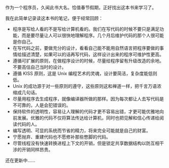 作为一个程序员，久闻此书大名。恰值春节假期，正好找出这本书来学习了。

我在此简单记录读这本书的笔记，便于经常回顾：

-   程序是写给人看的不是写给计算机看的。我们在写代码的时候不要只是满足功能，而是要尽量让人可以很快地理解程序。几个月后维护代码的那个人很可能是你自己。
-   在写代码之前，要做充分的设计，看看自己能不能用自然语言把程序要做的事情给描述清楚，如果可以的话再写代码，这样设计出来的程序可维护性更高。
-   遵循可扩展的原则，在做程序设计的时候，尽量给程序留有升级改造的余地。不要高估自己当时的设计。
-   遵循 KISS 原则，这是 Unix 编程艺术的灵魂，设计要简洁，复杂度能低则低。
-   Unix 的成功源于对一些原则的遵守，这些原则这和禅道一样，把千言万语浓缩成几句话。
-   尽量用程序去生成程序，就像编译器所做的那样。因为每次都让人去写代码是不可靠的，人是会犯错误的。
-   保持软件的透明性，容易让人理解的代码才更不容易出错，才更可能优雅地向前发展。优雅的代码不仅将算法传达给计算机，同时也把见解和信心传递给阅读代码的人。
-   编写透明、可显的系统而节省的精力，将来完全可能就是自己的财富。
-   宁愿抛弃、重建代码也不愿修补那些憋脚的代码。
-   尽管线程没有快速转换进程上下文的开销，但是锁定共享数据结构以防互相干涉的开销同样昂贵。

还在更新中……